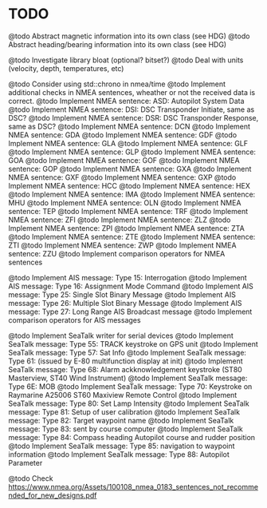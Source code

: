 TODO
====

@todo Abstract magnetic information into its own class (see HDG)
@todo Abstract heading/bearing information into its own class (see HDG)

@todo Investigate library bloat (optional? bitset?)
@todo Deal with units (velocity, depth, temperatures, etc)

@todo Consider using std::chrono in nmea/time
@todo Implement additional checks in NMEA sentences, wheather or not the received data is correct.
@todo Implement NMEA sentence: ASD: Autopilot System Data
@todo Implement NMEA sentence: DSI: DSC Transponder Initiate, same as DSC?
@todo Implement NMEA sentence: DSR: DSC Transponder Response, same as DSC?
@todo Implement NMEA sentence: DCN
@todo Implement NMEA sentence: GDA
@todo Implement NMEA sentence: GDF
@todo Implement NMEA sentence: GLA
@todo Implement NMEA sentence: GLF
@todo Implement NMEA sentence: GLP
@todo Implement NMEA sentence: GOA
@todo Implement NMEA sentence: GOF
@todo Implement NMEA sentence: GOP
@todo Implement NMEA sentence: GXA
@todo Implement NMEA sentence: GXF
@todo Implement NMEA sentence: GXP
@todo Implement NMEA sentence: HCC
@todo Implement NMEA sentence: HEX
@todo Implement NMEA sentence: IMA
@todo Implement NMEA sentence: MHU
@todo Implement NMEA sentence: OLN
@todo Implement NMEA sentence: TEP
@todo Implement NMEA sentence: TRF
@todo Implement NMEA sentence: ZFI
@todo Implement NMEA sentence: ZLZ
@todo Implement NMEA sentence: ZPI
@todo Implement NMEA sentence: ZTA
@todo Implement NMEA sentence: ZTE
@todo Implement NMEA sentence: ZTI
@todo Implement NMEA sentence: ZWP
@todo Implement NMEA sentence: ZZU
@todo Implement comparison operators for NMEA sentences

@todo Implement AIS message: Type 15: Interrogation
@todo Implement AIS message: Type 16: Assignment Mode Command
@todo Implement AIS message: Type 25: Single Slot Binary Message
@todo Implement AIS message: Type 26: Multiple Slot Binary Message
@todo Implement AIS message: Type 27: Long Range AIS Broadcast message
@todo Implement comparison operators for AIS messages

@todo Implement SeaTalk writer for serial devices
@todo Implement SeaTalk message: Type 55: TRACK keystroke on GPS unit
@todo Implement SeaTalk message: Type 57: Sat Info
@todo Implement SeaTalk message: Type 61: (issued by E-80 multifunction display at init)
@todo Implement SeaTalk message: Type 68: Alarm ackknowledgement keystroke (ST80 Masterview, ST40 Wind Instrument)
@todo Implement SeaTalk message: Type 6E: MOB
@todo Implement SeaTalk message: Type 70: Keystroke on Raymarine A25006 ST60 Maxiview Remote Control
@todo Implement SeaTalk message: Type 80: Set Lamp Intensity
@todo Implement SeaTalk message: Type 81: Setup of user calibration
@todo Implement SeaTalk message: Type 82: Target waypoint name
@todo Implement SeaTalk message: Type 83: sent by course computer
@todo Implement SeaTalk message: Type 84: Compass heading Autopilot course and rudder position
@todo Implement SeaTalk message: Type 85: navigation to waypoint information
@todo Implement SeaTalk message: Type 88: Autopilot Parameter


@todo Check https://www.nmea.org/Assets/100108_nmea_0183_sentences_not_recommended_for_new_designs.pdf

